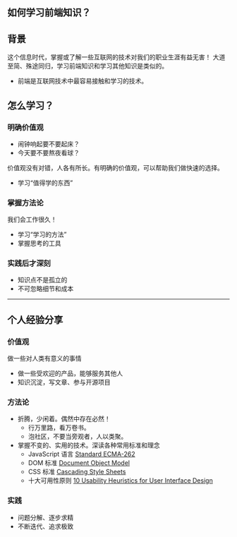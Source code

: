 如何学习前端知识？
---

## 背景

这个信息时代，掌握或了解一些互联网的技术对我们的职业生涯有益无害！
大道至简、殊途同归，学习前端知识和学习其他知识是类似的。

* 前端是互联网技术中最容易接触和学习的技术。

## 怎么学习？

### 明确价值观

* 闹钟响起要不要起床？
* 今天要不要熬夜看球？

价值观没有对错，人各有所长。有明确的价值观，可以帮助我们做快速的选择。

* 学习“值得学的东西” 

### 掌握方法论

我们会工作很久！

* 学习“学习的方法” 
* 掌握思考的工具

### 实践后才深刻

* 知识点不是孤立的
* 不可忽略细节和成本

-----

## 个人经验分享

### 价值观

做一些对人类有意义的事情

* 做一些受欢迎的产品，能够服务其他人
* 知识沉淀，写文章、参与开源项目

### 方法论

* 折腾，少闲着。偶然中存在必然！
    * 行万里路，看万卷书。
    * 泡社区，不要当旁观者，人以类聚。
* 掌握不变的、实用的技术。深读各种常用标准和理念
    * JavaScript 语言 [Standard ECMA-262](http://www.ecma-international.org/publications/standards/Ecma-262.htm)
    * DOM 标准 [Document Object Model](http://www.w3.org/DOM/)
    * CSS 标准 [Cascading Style Sheets](http://www.w3.org/TR/CSS/)
    * 十大可用性原则 [10 Usability Heuristics for User Interface Design](http://www.nngroup.com/articles/ten-usability-heuristics/)

### 实践

* 问题分解、逐步求精
* 不断迭代、追求极致